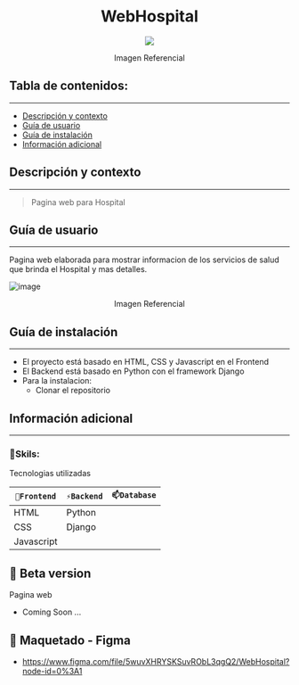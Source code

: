 
<h1 align="center">WebHospital</h1>
<p align="center"><img src="https://user-images.githubusercontent.com/81504385/154384546-66cd082e-0fbc-4af7-840a-0963ee54515d.png"/></p>
<p align="center">Imagen Referencial</p>


## Tabla de contenidos:
---

- [Descripción y contexto](#descripción-y-contexto)
- [Guía de usuario](#guía-de-usuario)
- [Guía de instalación](#guía-de-instalación)
- [Información adicional](#información-adicional)


## Descripción y contexto
---

> Pagina web para Hospital

## Guía de usuario
---
Pagina web elaborada para mostrar informacion de los servicios de salud que brinda el Hospital y mas detalles.

![image](https://user-images.githubusercontent.com/81504385/154743045-1a68e61f-8c78-40b1-9c65-7fc8d7a02b59.png)
<p align="center">Imagen Referencial</p>
 	
## Guía de instalación
---
* El proyecto está basado en HTML, CSS y Javascript en el Frontend
* El Backend está basado en Python con el framework Django
* Para la instalacion:
  * Clonar el repositorio


## Información adicional
---
### 🔭Skils:
Tecnologias utilizadas

| `🔭Frontend` | `⚡Backend` | `📫Database` |
| ------ | ------ | ------ | 
| HTML | Python |  |
| CSS | Django |  |
| Javascript |  |  |


## 🌱 Beta version
Pagina web
<ul>
<li> Coming Soon ... </li>
</ul>

## 🎨 Maquetado - Figma
<ul>
<li> <a href="https://www.figma.com/file/5wuvXHRYSKSuvRObL3qgQ2/WebHospital?node-id=0%3A1" target="_blank">https://www.figma.com/file/5wuvXHRYSKSuvRObL3qgQ2/WebHospital?node-id=0%3A1</a> </li>
</ul>

